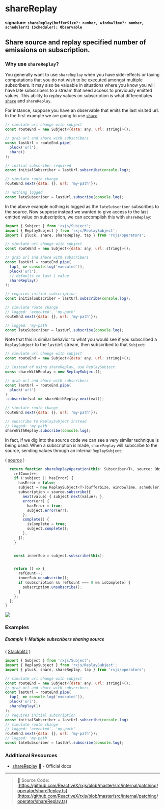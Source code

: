 # shareReplay

#### signature: `shareReplay(bufferSize?: number, windowTime?: number, scheduler?I IScheduler): Observable`

## Share source and replay specified number of emissions on subscription.

### Why use `shareReplay`?

You generally want to use `shareReplay` when you have side-effects or taxing
computations that you do not wish to be executed amongst multiple subscribers.
It may also be valuable in situations where you know you will have late
subscribers to a stream that need access to previously emitted values. This
ability to _replay_ values on subscription is what differentiates
[`share`](./share.md) and `shareReplay`.

For instance, suppose you have an observable that emits the last visited url. In
the first example we are going to use [`share`](./share.md):

```js
// simulate url change with subject
const routeEnd = new Subject<{data: any, url: string}>();

// grab url and share with subscribers
const lastUrl = routeEnd.pipe(
  pluck('url'),
  share()
);

// initial subscriber required
const initialSubscriber = lastUrl.subscribe(console.log);

// simulate route change
routeEnd.next({data: {}, url: 'my-path'});

// nothing logged
const lateSubscriber = lastUrl.subscribe(console.log);
```

In the above example nothing is logged as the `lateSubscriber` subscribes to the
source. Now suppose instead we wanted to give access to the last emitted value
on subscription, we can accomplish this with `shareReplay`:

```js
import { Subject } from 'rxjs/Subject';
import { ReplaySubject } from 'rxjs/ReplaySubject';
import { pluck, share, shareReplay, tap } from 'rxjs/operators';

// simulate url change with subject
const routeEnd = new Subject<{data: any, url: string}>();

// grab url and share with subscribers
const lastUrl = routeEnd.pipe(
  tap(_ => console.log('executed')),
  pluck('url'),
  // defaults to last 1 value
  shareReplay()
);

// requires initial subscription
const initialSubscriber = lastUrl.subscribe(console.log);

// simulate route change
// logged: 'executed', 'my-path'
routeEnd.next({data: {}, url: 'my-path'});

// logged: 'my-path'
const lateSubscriber = lastUrl.subscribe(console.log);
```

Note that this is similar behavior to what you would see if you subscribed a
`ReplaySubject` to the `lastUrl` stream, then subscribed to that `Subject`:

```js
// simulate url change with subject
const routeEnd = new Subject<{data: any, url: string}>();

// instead of using shareReplay, use ReplaySubject
const shareWithReplay = new ReplaySubject();

// grab url and share with subscribers
const lastUrl = routeEnd.pipe(
  pluck('url')
)
.subscribe(val => shareWithReplay.next(val));

// simulate route change
routeEnd.next({data: {}, url: 'my-path'});

// subscribe to ReplaySubject instead
// logged: 'my path'
shareWithReplay.subscribe(console.log);
```

In fact, if we dig into the source code we can see a very similar technique is
being used. When a subscription is made, `shareReplay` will subscribe to the
source, sending values through an internal `ReplaySubject`:

(
[source](https://github.com/ReactiveX/rxjs/blob/b25db9f369b07f26cf2fc11714ec1990b78a4536/src/internal/operators/shareReplay.ts#L26-L37)
)

```js
  return function shareReplayOperation(this: Subscriber<T>, source: Observable<T>) {
    refCount++;
    if (!subject || hasError) {
      hasError = false;
      subject = new ReplaySubject<T>(bufferSize, windowTime, scheduler);
      subscription = source.subscribe({
        next(value) { subject.next(value); },
        error(err) {
          hasError = true;
          subject.error(err);
        },
        complete() {
          isComplete = true;
          subject.complete();
        },
      });
    }


    const innerSub = subject.subscribe(this);


    return () => {
      refCount--;
      innerSub.unsubscribe();
      if (subscription && refCount === 0 && isComplete) {
        subscription.unsubscribe();
      }
    };
  };
}
```

<div class="ua-ad"><a href="https://ultimateangular.com/?ref=76683_kee7y7vk"><img src="https://ultimateangular.com/assets/img/banners/ua-leader.svg"></a></div>

### Examples

##### Example 1: Multiple subscribers sharing source

( [Stackblitz](https://stackblitz.com/edit/typescript-qfhryg?file=index.ts) )

```js
import { Subject } from 'rxjs/Subject';
import { ReplaySubject } from 'rxjs/ReplaySubject';
import { pluck, share, shareReplay, tap } from 'rxjs/operators';

// simulate url change with subject
const routeEnd = new Subject<{data: any, url: string}>();
// grab url and share with subscribers
const lastUrl = routeEnd.pipe(
  tap(_ => console.log('executed')),
  pluck('url'),
  shareReplay(1)
);
// requires initial subscription
const initialSubscriber = lastUrl.subscribe(console.log)
// simulate route change
// logged: 'executed', 'my-path'
routeEnd.next({data: {}, url: 'my-path'});
// logged: 'my-path'
const lateSubscriber = lastUrl.subscribe(console.log);
```

### Additional Resources

* [shareReplay](http://reactivex.io/rxjs/class/es6/Observable.js~Observable.html#instance-method-shareReplay)
  :newspaper: - Official docs

---

> :file_folder: Source Code:
> [https://github.com/ReactiveX/rxjs/blob/master/src/internal/patching/operator/shareReplay.ts](https://github.com/ReactiveX/rxjs/blob/master/src/internal/patching/operator/shareReplay.ts)
